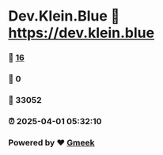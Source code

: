 # Dev.Klein.Blue :link: https://dev.klein.blue 
### :page_facing_up: [16](https://dev.klein.blue/tag.html) 
### :speech_balloon: 0 
### :hibiscus: 33052 
### :alarm_clock: 2025-04-01 05:32:10 
### Powered by :heart: [Gmeek](https://github.com/Meekdai/Gmeek)
